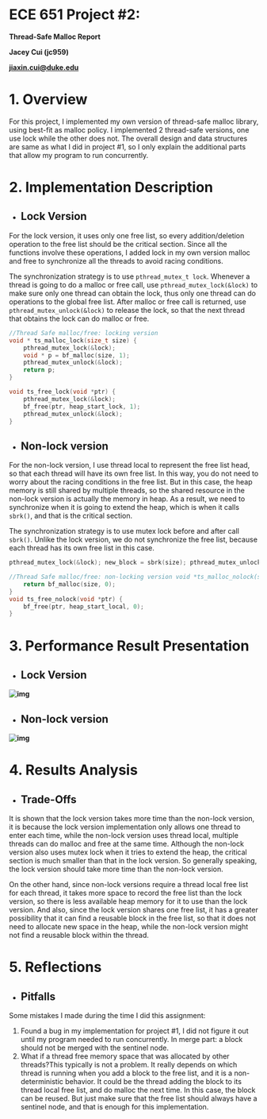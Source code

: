 # **ECE 651 Project #2:** 

**Thread-Safe Malloc Report**

**Jacey Cui (jc959)** 

**jiaxin.cui@duke.edu**

# **1. Overview**

For this project, I implemented my own version of thread-safe malloc library, using best-fit as malloc policy. I implemented 2 thread-safe versions, one use lock while the other does not. The overall design and data structures are same as what I did in project #1, so I only explain the additional parts that allow my program to run concurrently.

# **2. Implementation Description**

- ## **Lock Version**

For the lock version, it uses only one free list, so every addition/deletion operation to the free list should be the critical section. Since all the functions involve these operations, I added lock in my own version malloc and free to synchronize all the threads to avoid racing conditions.

The synchronization strategy is to use `pthread_mutex_t lock`. Whenever a thread is going to do a malloc or free call, use `pthread_mutex_lock(&lock)` to make sure only one thread can obtain the lock, thus only one thread can do operations to the global free list. After malloc or free call is returned, use `pthread_mutex_unlock(&lock)` to release the lock, so that the next thread that obtains the lock can do malloc or free.

```c	
//Thread Safe malloc/free: locking version
void * ts_malloc_lock(size_t size) {
    pthread_mutex_lock(&lock);
    void * p = bf_malloc(size, 1);
    pthread_mutex_unlock(&lock);
    return p;
}

```

```c
void ts_free_lock(void *ptr) {
    pthread_mutex_lock(&lock);
    bf_free(ptr, heap_start_lock, 1);
    pthread_mutex_unlock(&lock);
}
```



- ## **Non-lock version**

For the non-lock version, I use thread local to represent the free list head, so that each thread will have its own free list. In this way, you do not need to worry about the racing conditions in the free list. But in this case, the heap memory is still shared by multiple threads, so the shared resource in the non-lock version is actually the memory in heap. As a result, we need to synchronize when it is going to extend the heap, which is when it calls `sbrk()`, and that is the critical section.

The synchronization strategy is to use mutex lock before and after call `sbrk()`. Unlike the lock version, we do not synchronize the free list, because each thread has its own free list in this case.

```c
pthread_mutex_lock(&lock); new_block = sbrk(size); pthread_mutex_unlock(&lock);
```



```c
//Thread Safe malloc/free: non-locking version void *ts_malloc_nolock(size_t size) {   
	return bf_malloc(size, 0); 
}  
void ts_free_nolock(void *ptr) {   
	bf_free(ptr, heap_start_local, 0); 
}
```





# **3. Performance Result Presentation**

- ## **Lock Version**

**![img](https://lh7-rt.googleusercontent.com/docsz/AD_4nXexputTdbfP-8h5LpXVKziNYaC3NXiWuVr73Aq-Jln5ek7tIMP4uyrURkWR0hmi_Npr4NjbJIclanRODd9dFUVAkv-6bYH_-ptanU85xr9tLgzPCVRvyHiatk6DpQJJUpVlWhOO4EQBVTDKBZeb2NykjQli?key=pf7YsxLAN2PL7tTKiVIJMA)**

- ## **Non-lock version**

**![img](https://lh7-rt.googleusercontent.com/docsz/AD_4nXev3BQ6YaQ01ykIDd_ErKilJVJ_kQA14_VfbXGyjGpp6jFlCUf1pnSiVtOznQLx9dKm9m7gsn6WqhuW0UUwltg4KIxo-4fxqa7Gm7mDjcd9otbMFC7PKQNUvQu2P9_ZB22_A59dAdcma88jTSi0a0oosm-s?key=pf7YsxLAN2PL7tTKiVIJMA)**

# **4. Results Analysis**

- ## **Trade-Offs**

It is shown that the lock version takes more time than the non-lock version, it is because the lock version implementation only allows one thread to enter each time, while the non-lock version uses thread local, multiple threads can do malloc and free at the same time. Although the non-lock version also uses mutex lock when it tries to extend the heap, the critical section is much smaller than that in the lock version. So generally speaking, the lock version should take more time than the non-lock version.

On the other hand, since non-lock versions require a thread local free list for each thread, it takes more space to record the free list than the lock version, so there is less available heap memory for it to use than the lock version. And also, since the lock version shares one free list, it has a greater possibility that it can find a reusable block in the free list, so that it does not need to allocate new space in the heap, while the non-lock version might not find a reusable block within the thread.

# **5. Reflections**

- ## **Pitfalls**

Some mistakes I made during the time I did this assignment:

1. Found a bug in my implementation for project #1, I did not figure it out until my program needed to run concurrently. In merge part: a block should not be merged with the sentinel node.
2. What if a thread free memory space that was allocated by other threads?This typically is not a problem. It really depends on which thread is running when you add a block to the free list, and it is a non-deterministic behavior. It could be the thread adding the block to its thread local free list, and do malloc the next time. In this case, the block can be reused. But just make sure that the free list should always have a sentinel node, and that is enough for this implementation.